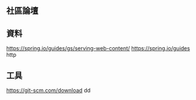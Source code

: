 ## 社區論壇

## 資料
https://spring.io/guides/gs/serving-web-content/
https://spring.io/guides
http

## 工具 
https://git-scm.com/download
dd